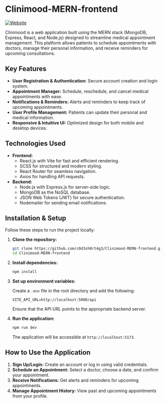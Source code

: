 # Clinimood-MERN-frontend

[![Website](https://img.shields.io/website?url=https%3A%2F%2Fclinimood-mern-frontend.vercel.app)](https://clinimood-mern-frontend.vercel.app/)

Clinimood is a web application built using the MERN stack (MongoDB, Express, React, and Node.js) designed to streamline medical appointment management. This platform allows patients to schedule appointments with doctors, manage their personal information, and receive reminders for upcoming consultations.

## Key Features

- **User Registration & Authentication:** Secure account creation and login system.
- **Appointment Manager:** Schedule, reschedule, and cancel medical appointments with ease.
- **Notifications & Reminders:** Alerts and reminders to keep track of upcoming appointments.
- **User Profile Management:** Patients can update their personal and medical information.
- **Responsive & Intuitive UI:** Optimized design for both mobile and desktop devices.

## Technologies Used

- **Frontend:**
    - React.js with Vite for fast and efficient rendering.
    - SCSS for structured and modern styling.
    - React Router for seamless navigation.
    - Axios for handling API requests.
- **Backend:**
    - Node.js with Express.js for server-side logic.
    - MongoDB as the NoSQL database.
    - JSON Web Tokens (JWT) for secure authentication.
    - Nodemailer for sending email notifications.

## Installation & Setup

Follow these steps to run the project locally:

1. **Clone the repository:**

   ```bash
   git clone https://github.com/c0d3sh0rt4g3/Clinimood-MERN-frontend.git
   cd Clinimood-MERN-frontend
   ```

2. **Install dependencies:**

   ```bash
   npm install
   ```

3. **Set up environment variables:**

   Create a `.env` file in the root directory and add the following:

   ```env
   VITE_API_URL=http://localhost:5000/api
   ```

   Ensure that the API URL points to the appropriate backend server.

4. **Run the application:**

   ```bash
   npm run dev
   ```

   The application will be accessible at `http://localhost:5173`.

## How to Use the Application

1. **Sign Up/Login:** Create an account or log in using valid credentials.
2. **Schedule an Appointment:** Select a doctor, choose a date, and confirm your appointment.
3. **Receive Notifications:** Get alerts and reminders for upcoming appointments.
4. **Manage Appointment History:** View past and upcoming appointments from your profile.



